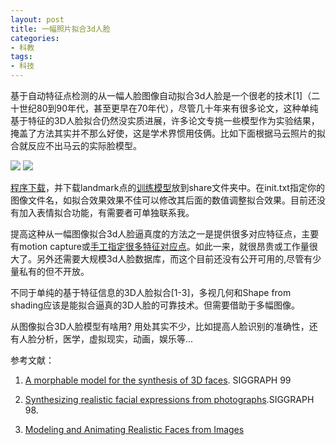 ```yaml
---
layout: post
title: 一幅照片拟合3d人脸
categories:
- 科教
tags:
- 科技
---
```


基于自动特征点检测的从一幅人脸图像自动拟合3d人脸是一个很老的技术[1]（二十世纪80到90年代，甚至更早在70年代），尽管几十年来有很多论文，这种单纯基于特征的3D人脸拟合仍然没实质进展，许多论文专挑一些模型作为实验结果，掩盖了方法其实并不那么好使，这是学术界惯用伎俩。比如下面根据马云照片的拟合就反应不出马云的实际脸模型。

![](http://hwdong.com/images/mayun.jpg?raw=true)
![](http://hwdong.com/images/2.jpg?raw=true)

<!--more-->

[程序下载](http://hwdong.com/3dface.zip)，并下载landmark点的[训练模型](https://github.com/AKSHAYUBHAT/TensorFace/raw/master/openface/models/dlib/shape_predictor_68_face_landmarks.dat)放到share文件夹中。在init.txt指定你的图像文件名，如拟合效果效果不佳可以修改其后面的数值调整拟合效果。目前还没有加入表情拟合功能，有需要者可单独联系我。

提高这种从一幅图像拟合3d人脸逼真度的方法之一是提供很多对应特征点，主要有motion capture或[手工指定很多特征对应点](https://www.youtube.com/watch?v=BsFj1-fvbkA&t=71s)。如此一来，就很昂贵或工作量很大了。另外还需要大规模3d人脸数据库，而这个目前还没有公开可用的,尽管有少量私有的但不开放。

不同于单纯的基于特征信息的3D人脸拟合[1-3]，多视几何和Shape from shading应该是能拟合逼真的3D人脸的可靠技术。但需要借助于多幅图像。

从图像拟合3D人脸模型有啥用? 用处其实不少，比如提高人脸识别的准确性，还有人脸分析，医学，虚拟现实，动画，娱乐等...

参考文献：

  1. [A morphable model for the synthesis of 3D faces](http://gravis.dmi.unibas.ch/publications/Sigg99/morphmod2.pdf). SIGGRAPH 99

  2. [Synthesizing realistic facial expressions from photographs](http://kucg.korea.ac.kr/Seminar/2003/src/PA-03-07.pdf).SIGGRAPH 98.

  3. [Modeling and Animating Realistic Faces from Images](http://grail.cs.washington.edu/wp-content/uploads/2015/08/pighin-2002-maa.pdf)